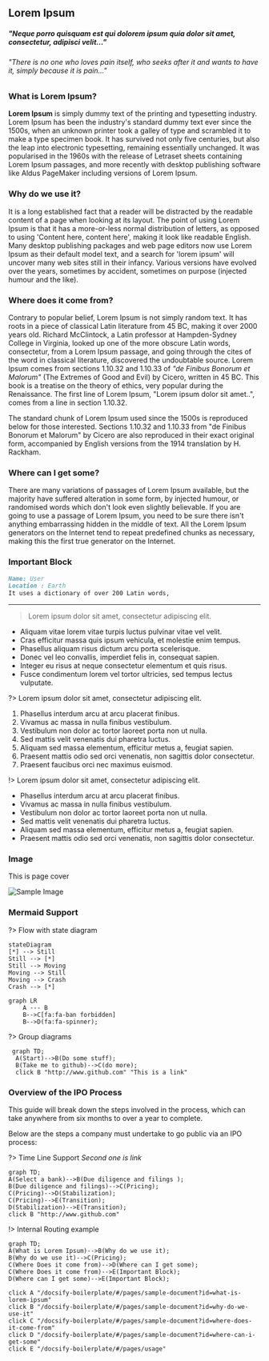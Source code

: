 ## Lorem Ipsum

##### *"Neque porro quisquam est qui dolorem ipsum quia dolor sit amet, consectetur, adipisci velit..."*

###### "There is no one who loves pain itself, who seeks after it and wants to have it, simply because it is pain..."

### What is Lorem Ipsum?

**Lorem Ipsum** is simply dummy text of the printing and typesetting industry. Lorem Ipsum has been the industry's standard dummy text ever since the 1500s, when an unknown printer took a galley of type and scrambled it to make a type specimen book. It has survived not only five centuries, but also the leap into electronic typesetting, remaining essentially unchanged. It was popularised in the 1960s with the release of Letraset sheets containing Lorem Ipsum passages, and more recently with desktop publishing software like Aldus PageMaker including versions of Lorem Ipsum.

### Why do we use it?

It is a long established fact that a reader will be distracted by the readable content of a page when looking at its layout. The point of using Lorem Ipsum is that it has a more-or-less normal distribution of letters, as opposed to using 'Content here, content here', making it look like readable English. Many desktop publishing packages and web page editors now use Lorem Ipsum as their default model text, and a search for 'lorem ipsum' will uncover many web sites still in their infancy. Various versions have evolved over the years, sometimes by accident, sometimes on purpose (injected humour and the like).

### Where does it come from?

Contrary to popular belief, Lorem Ipsum is not simply random text. It has roots in a piece of classical Latin literature from 45 BC, making it over 2000 years old. Richard McClintock, a Latin professor at Hampden-Sydney College in Virginia, looked up one of the more obscure Latin words, consectetur, from a Lorem Ipsum passage, and going through the cites of the word in classical literature, discovered the undoubtable source. Lorem Ipsum comes from sections 1.10.32 and 1.10.33 of *"de Finibus Bonorum et Malorum"* (The Extremes of Good and Evil) by Cicero, written in 45 BC. This book is a treatise on the theory of ethics, very popular during the Renaissance. The first line of Lorem Ipsum, "Lorem ipsum dolor sit amet..", comes from a line in section 1.10.32.

The standard chunk of Lorem Ipsum used since the 1500s is reproduced below for those interested. Sections 1.10.32 and 1.10.33 from "de Finibus Bonorum et Malorum" by Cicero are also reproduced in their exact original form, accompanied by English versions from the 1914 translation by H. Rackham.

### Where can I get some?

There are many variations of passages of Lorem Ipsum available, but the majority have suffered alteration in some form, by injected humour, or randomised words which don't look even slightly believable. If you are going to use a passage of Lorem Ipsum, you need to be sure there isn't anything embarrassing hidden in the middle of text. All the Lorem Ipsum generators on the Internet tend to repeat predefined chunks as necessary, making this the first true generator on the Internet.

### Important Block

``` md
Name: User
Location : Earth
It uses a dictionary of over 200 Latin words,
```

- - -

> Lorem ipsum dolor sit amet, consectetur adipiscing elit.

* Aliquam vitae lorem vitae turpis luctus pulvinar vitae vel velit.
* Cras efficitur massa quis ipsum vehicula, et molestie enim tempus.
* Phasellus aliquam risus dictum arcu porta scelerisque.
* Donec vel leo convallis, imperdiet felis in, consequat sapien.
* Integer eu risus at neque consectetur elementum et quis risus.
* Fusce condimentum lorem vel tortor ultricies, sed tempus lectus vulputate.

?> Lorem ipsum dolor sit amet, consectetur adipiscing elit.

1. Phasellus interdum arcu at arcu placerat finibus.
2. Vivamus ac massa in nulla finibus vestibulum.
3. Vestibulum non dolor ac tortor laoreet porta non ut nulla.
4. Sed mattis velit venenatis dui pharetra luctus.
5. Aliquam sed massa elementum, efficitur metus a, feugiat sapien.
6. Praesent mattis odio sed orci venenatis, non sagittis dolor consectetur.
7. Praesent faucibus orci nec maximus euismod.

!> Lorem ipsum dolor sit amet, consectetur adipiscing elit.

* Phasellus interdum arcu at arcu placerat finibus.
* Vivamus ac massa in nulla finibus vestibulum.
* Vestibulum non dolor ac tortor laoreet porta non ut nulla.
* Sed mattis velit venenatis dui pharetra luctus.
* Aliquam sed massa elementum, efficitur metus a, feugiat sapien.
* Praesent mattis odio sed orci venenatis, non sagittis dolor consectetur.

### Image

This is page cover

![Sample Image](https://picsum.photos/200/300)

### Mermaid Support

?> Flow with state diagram

``` mermaid
stateDiagram
[*] --> Still
Still --> [*]
Still --> Moving
Moving --> Still
Moving --> Crash
Crash --> [*]
```

``` mermaid
graph LR
    A --- B
    B-->C[fa:fa-ban forbidden]
    B-->D(fa:fa-spinner);
```

?> Group diagrams

``` mermaid
 graph TD;
  A(Start)-->B(Do some stuff);
  B(Take me to github)-->C(do more);
  click B "http://www.github.com" "This is a link"
```

### Overview of the IPO Process

This guide will break down the steps involved in the process, which can take anywhere from six months to over a year to complete.

Below are the steps a company must undertake to go public via an IPO process:

?> Time Line Support *Second one is link*

``` mermaid
graph TD;
A(Select a bank)-->B(Due diligence and filings );
B(Due diligence and filings)-->C(Pricing);
C(Pricing)-->D(Stabilization);
C(Pricing)-->E(Transition);
D(Stabilization)-->E(Transition);
click B "http://www.github.com"
```

!> Internal Routing example

``` mermaid
graph TD;
A(What is Lorem Ipsum)-->B(Why do we use it);
B(Why do we use it)-->C(Pricing);
C(Where Does it come from)-->D(Where can I get some);
C(Where Does it come from)-->E(Important Block);
D(Where can I get some)-->E(Important Block);

click A "/docsify-boilerplate/#/pages/sample-document?id=what-is-lorem-ipsum"
click B "/docsify-boilerplate/#/pages/sample-document?id=why-do-we-use-it"
click C "/docsify-boilerplate/#/pages/sample-document?id=where-does-it-come-from"
click D "/docsify-boilerplate/#/pages/sample-document?id=where-can-i-get-some"
click E "/docsify-boilerplate/#/pages/usage"
```